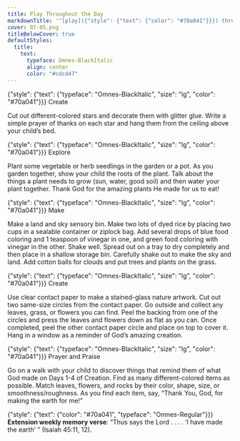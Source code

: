 ```yaml
---
title: Play Throughout the Day
markdownTitle: '^[play]({"style": {"text": {"color": "#70a041"}}}) throughout the day'
cover: 07-05.png
titleBelowCover: true
defaultStyles:
  title:
    text:
      typeface: Omnes-BlackItalic
      align: center
      color: "#cdcd47"
---
```


{"style": {"text": {"typeface": "Omnes-BlackItalic", "size": "lg", "color": "#70a041"}}}
Create

Cut out different-colored stars and decorate them with glitter glue. Write a simple prayer of thanks on each star and hang them from the ceiling above your child’s bed. 

{"style": {"text": {"typeface": "Omnes-BlackItalic", "size": "lg", "color": "#70a041"}}}
Explore

Plant some vegetable or herb seedlings in the garden or a pot. As you garden together, show your child the roots of the plant. Talk about the things a plant needs to grow (sun, water, good soil) and then water your plant together. Thank God for the amazing plants He made for us to eat!
 
{"style": {"text": {"typeface": "Omnes-BlackItalic", "size": "lg", "color": "#70a041"}}}
Make

Make a land and sky sensory bin. Make two lots of dyed rice by placing two cups in a sealable container or ziplock bag. Add several drops of blue food coloring and 1 teaspoon of vinegar in one, and green food coloring with vinegar in the other. Shake well. Spread out on a tray to dry completely and then place in a shallow storage bin. Carefully shake out to make the sky and land. Add cotton balls for clouds and put trees and plants on the grass. 
 
{"style": {"text": {"typeface": "Omnes-BlackItalic", "size": "lg", "color": "#70a041"}}}
Create

Use clear contact paper to make a stained-glass nature artwork. Cut out two same-size circles from the contact paper. Go outside and collect any leaves, grass, or flowers you can find. Peel the backing from one of the circles and press the leaves and flowers down as flat as you can. Once completed, peel the other contact paper circle and place on top to cover it. Hang in a window as a reminder of God’s amazing creation. 

{"style": {"text": {"typeface": "Omnes-BlackItalic", "size": "lg", "color": "#70a041"}}}
Prayer and Praise

Go on a walk with your child to discover things that remind them of what God made on Days 1-4 of Creation. Find as many different-colored items as possible. Match leaves, flowers, and rocks by their color, shape, size, or smoothness/roughness. As you find each item, say, “Thank You, God, for making the earth for me!”

{"style": {"text": {"color": "#70a041", "typeface": "Omnes-Regular"}}}
**Extension weekly memory verse**: “Thus says the Lord . . . . ‘I have made the earth’ ” (Isaiah 45:11, 12).